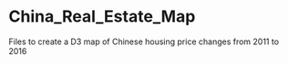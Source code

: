 # China_Real_Estate_Map
Files to create a D3 map of Chinese housing price changes from 2011 to 2016
